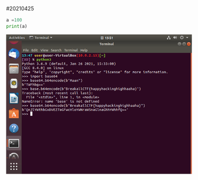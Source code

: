 #20210425

```python
a =100
print(a)
```
![](https://github.com/eason0802/python20210425/blob/main/177581471_170510651604869_3155092321060278138_n%20(1).png)
